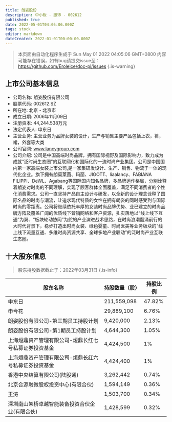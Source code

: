 ```yaml
---
title: 朗姿股份
description: 中小板 - 服饰 - 002612
published: true
date: 2022-05-01T04:05:06.000Z
tags: stock
editor: markdown
dateCreated: 2022-01-01T00:00:00.000Z
---
```


> 本页面由自动化程序生成于 Sun May 01 2022 04:05:06 GMT+0800
> 内容可能存在错误，如有bug请提交issue至：https://github.com/Eroleice/doc-pi/issues
{.is-warning}

## 上市公司基本信息
- 公司名称: 朗姿股份有限公司
- 股票代码: 002612.SZ
- 所在地: 北京 - 北京市
- 成立日期: 2006年11月09日
- 注册资本: 44,244.538万元
- 法定代表人: 申东日
- 主营业务: 主营业务为品牌女装的设计，生产与销售主要产品包括上衣，裤，裙，外套等大类
- 公司官网: www.lancygroup.com
- 公司介绍: 公司是中国高端时尚品牌，拥有国际视野及国际影响力，致力成为成就“泛时尚生态圈”的互联网化和国际化的一流时尚产业集团。公司是中国国内第一家高端女装上市公司,是一家集研发设计、生产、销售、物流于一体的现代化企业。旗下拥有朗莫莱茵、玛丽、JIGOTT、liaalancy、FABIANA FILIPPI、DeWL、Agabang等国际国内知名品牌，多品牌运作格局，分别诠释着朗姿对时尚的不同理解，实现了顾客群体全面覆盖，满足不同消费者的个性化消费需求。公司一直坚持产品自主设计与研发，以全新的设计理念诠释了国际名品的时尚与潮流，让追求现代特质的女性在拥有朗姿的同时感受到与国际时尚的零距离。公司将继续依托丰厚的女装时尚品牌优势、业已建立的时尚品牌方阵及覆盖广阔的优质线下营销网络和客户资源，扎实落地以“线上线下互通”为翼、“板块轮动协同”为舵的产业演进战术思路，在时尚浪潮翻涌前行的大时代背景下，稳步打造出时尚女装、绿色婴童、时尚医美等业务板块的“线上线下流量互通、多维时尚资源共享、全球多地产业联动”的泛时尚产业互联生态圈。


## 十大股东信息
> 股东持股数据截止于：2022年03月31日
{.is-info}

| 股东名称 | 持股数量（股） | 持股比例 |
| --- | --- | --- |
| 申东日 | 211,559,098 | 47.82% |
| 申今花 | 29,889,100 | 6.76% |
| 朗姿股份有限公司-第三期员工持股计划 | 9,420,000 | 2.13% |
| 朗姿股份有限公司-第1期员工持股计划 | 4,644,300 | 1.05% |
| 上海烜鼎资产管理有限公司-烜鼎长红七号私募证券投资基金 | 4,424,500 | 1% |
| 上海烜鼎资产管理有限公司-烜鼎长红六号私募证券投资基金 | 4,424,400 | 1% |
| 香港中央结算有限公司(陆股通) | 3,262,442 | 0.74% |
| 北京合源融微股权投资中心(有限合伙) | 1,594,149 | 0.36% |
| 王涛 | 1,503,700 | 0.34% |
| 深圳南山架桥卓越智能装备投资合伙企业(有限合伙) | 1,428,599 | 0.32% |




